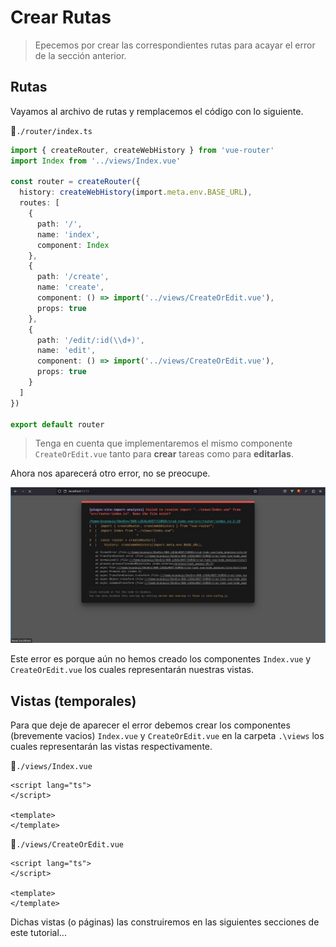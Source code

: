 # Crear Rutas

>Epecemos por crear las correspondientes rutas para acayar el error de la sección anterior.

## Rutas

Vayamos al archivo de rutas y remplacemos el código con lo siguiente.

📃`./router/index.ts`
```ts
import { createRouter, createWebHistory } from 'vue-router'
import Index from '../views/Index.vue'

const router = createRouter({
  history: createWebHistory(import.meta.env.BASE_URL),
  routes: [
    {
      path: '/',
      name: 'index',
      component: Index
    },
    {
      path: '/create',
      name: 'create',
      component: () => import('../views/CreateOrEdit.vue'),
      props: true
    },
    {
      path: '/edit/:id(\\d+)',      
      name: 'edit',
      component: () => import('../views/CreateOrEdit.vue'),
      props: true
    }
  ]
})

export default router
```

>Tenga en cuenta que implementaremos el mismo componente `CreateOrEdit.vue` tanto para **crear** tareas como para **editarlas**.

Ahora nos aparecerá otro error, no se preocupe.
 
![vue-create-routes](./img/vue-create-routes-1.jpg)

Este error es porque aún no hemos creado los componentes `Index.vue` y `CreateOrEdit.vue` los cuales representarán nuestras vistas.

## Vistas (temporales)

Para que deje de aparecer el error debemos crear los componentes (brevemente vacios) `Index.vue` y `CreateOrEdit.vue` en la carpeta `.\views` los cuales representarán las vistas respectivamente.

📃`./views/Index.vue`
```vue
<script lang="ts">
</script>

<template>
</template>
```

📃`./views/CreateOrEdit.vue`
```vue
<script lang="ts">
</script>

<template>
</template>
```

Dichas vistas (o páginas) las construiremos en las siguientes secciones de este tutorial...
